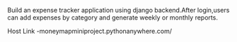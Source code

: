 Build an expense tracker application using django backend.After login,users can add expenses by category and generate weekly or monthly reports.

Host Link -moneymapminiproject.pythonanywhere.com/
